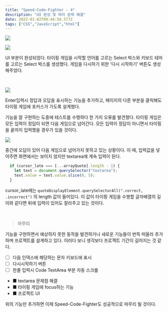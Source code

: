 ```yaml
---
title: "Speed-Code-Fighter - 4"
description: "UI 완성 및 여러 문제 해결"
date: 2022-01-02T09:44:56.577Z
tags: ["CSS","JavaScript","html"]
---
```

![](/images/39bcf040-6ac2-4187-b175-b425e4a42272-image.png)

![](/images/d634c40d-6a56-4b8e-bce1-e49430d5f66c-image.png)

UI 부분이 완성되었다. 타이핑 게임을 시작할 언어를 고르는 Select 박스와 키보드 테마를 고르는 Select 박스를 생성했다. 게임을 다시하기 위한 '다시 시작하기' 버튼도 생성해주었다.

<br>

![](/images/4f7cf12d-3df5-4c2f-a241-ea5b87d72237-hdsfsfd.gif)

Enter입력시 정답과 오답을 표시하는 기능을 추가하고, 페이지의 다른 부분을 클릭해도 타이핑 게임에 포커스가 가도록 설계했다.

기능을 잘 구현하는 도중에 테스트를 수행하다 한 가지 오류를 발견했다. 타이핑 게임은 모든 입력이 정답이 되면 다음 게임으로 넘어간다. 모든 입력이 정답이 아니면서 타이핑을 끝까지 입력했을 경우가 있을 것이다.

![](/images/79a36a7c-a869-4f26-94c5-b8ce80d1be36-image.png)

중간에 오답이 있어 다음 게임으로 넘어가지 못하고 있는 상황이다. 이 때, 입력값을 넣어주면 화면에서는 보이지 않지만 textarea에 계속 입력이 된다.

```js
  if (cursor_late === [...arrayQuote].length - 1) {
    let text = document.querySelector("textarea");
    text.value = text.value.slice(0, 5);
  }
```

cursor_late에는 `quoteDisplayElement.querySelectorAll(".correct, .incorrect")` 의 length 값이 들어있다. 이 값이 타이핑 게임을 수행할 글자배열의 길이와 같다면 뒤에 입력이 있어도 잘라주고 있는 것이다.

<br>

> 마무리

기능을 구현하면서 예상하지 못한 동작을 발견하거나 새로운 기능들이 번뜩 떠올라 추가하며 프로젝트를 설계하고 있다. 이러다 보니 생각보다 프로젝트 기간이 길어지는 것 같다. 

- [ ] 다음 인덱스에 해당하는 문자 키보드에 표시
- [ ] 다시시작하기 버튼
- [ ] 한줄 입력시 Code TextArea 부분 자동 스크롤
- ■ textarea 문제점 해결
- ■ 타이핑 게임에 focus하는 기능
- ■ 프로젝트 UI

위의 기능만 추가하면 이제 Speed-Code-Fighter도 성공적으로 마무리 될 것이다.